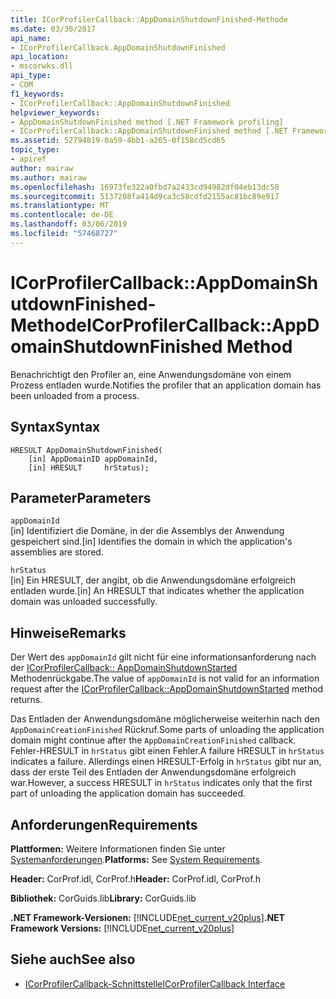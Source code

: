 ```yaml
---
title: ICorProfilerCallback::AppDomainShutdownFinished-Methode
ms.date: 03/30/2017
api_name:
- ICorProfilerCallback.AppDomainShutdownFinished
api_location:
- mscorwks.dll
api_type:
- COM
f1_keywords:
- ICorProfilerCallback::AppDomainShutdownFinished
helpviewer_keywords:
- AppDomainShutdownFinished method [.NET Framework profiling]
- ICorProfilerCallback::AppDomainShutdownFinished method [.NET Framework profiling]
ms.assetid: 52794819-0a59-4bb1-a265-0f158cd5cd65
topic_type:
- apiref
author: mairaw
ms.author: mairaw
ms.openlocfilehash: 16973fe322a0fbd7a2433cd94982df04eb13dc50
ms.sourcegitcommit: 5137208fa414d9ca3c58cdfd2155ac81bc89e917
ms.translationtype: MT
ms.contentlocale: de-DE
ms.lasthandoff: 03/06/2019
ms.locfileid: "57468727"
---
```

# <a name="icorprofilercallbackappdomainshutdownfinished-method"></a><span data-ttu-id="fab2b-102">ICorProfilerCallback::AppDomainShutdownFinished-Methode</span><span class="sxs-lookup"><span data-stu-id="fab2b-102">ICorProfilerCallback::AppDomainShutdownFinished Method</span></span>
<span data-ttu-id="fab2b-103">Benachrichtigt den Profiler an, eine Anwendungsdomäne von einem Prozess entladen wurde.</span><span class="sxs-lookup"><span data-stu-id="fab2b-103">Notifies the profiler that an application domain has been unloaded from a process.</span></span>  
  
## <a name="syntax"></a><span data-ttu-id="fab2b-104">Syntax</span><span class="sxs-lookup"><span data-stu-id="fab2b-104">Syntax</span></span>  
  
```  
HRESULT AppDomainShutdownFinished(  
    [in] AppDomainID appDomainId,  
    [in] HRESULT     hrStatus);  
```  
  
## <a name="parameters"></a><span data-ttu-id="fab2b-105">Parameter</span><span class="sxs-lookup"><span data-stu-id="fab2b-105">Parameters</span></span>  
 `appDomainId`  
 <span data-ttu-id="fab2b-106">[in] Identifiziert die Domäne, in der die Assemblys der Anwendung gespeichert sind.</span><span class="sxs-lookup"><span data-stu-id="fab2b-106">[in] Identifies the domain in which the application's assemblies are stored.</span></span>  
  
 `hrStatus`  
 <span data-ttu-id="fab2b-107">[in] Ein HRESULT, der angibt, ob die Anwendungsdomäne erfolgreich entladen wurde.</span><span class="sxs-lookup"><span data-stu-id="fab2b-107">[in] An HRESULT that indicates whether the application domain was unloaded successfully.</span></span>  
  
## <a name="remarks"></a><span data-ttu-id="fab2b-108">Hinweise</span><span class="sxs-lookup"><span data-stu-id="fab2b-108">Remarks</span></span>  
 <span data-ttu-id="fab2b-109">Der Wert des `appDomainId` gilt nicht für eine informationsanforderung nach der [ICorProfilerCallback:: AppDomainShutdownStarted](../../../../docs/framework/unmanaged-api/profiling/icorprofilercallback-appdomainshutdownstarted-method.md) Methodenrückgabe.</span><span class="sxs-lookup"><span data-stu-id="fab2b-109">The value of `appDomainId` is not valid for an information request after the [ICorProfilerCallback::AppDomainShutdownStarted](../../../../docs/framework/unmanaged-api/profiling/icorprofilercallback-appdomainshutdownstarted-method.md) method returns.</span></span>  
  
 <span data-ttu-id="fab2b-110">Das Entladen der Anwendungsdomäne möglicherweise weiterhin nach den `AppDomainCreationFinished` Rückruf.</span><span class="sxs-lookup"><span data-stu-id="fab2b-110">Some parts of unloading the application domain might continue after the `AppDomainCreationFinished` callback.</span></span> <span data-ttu-id="fab2b-111">Fehler-HRESULT in `hrStatus` gibt einen Fehler.</span><span class="sxs-lookup"><span data-stu-id="fab2b-111">A failure HRESULT in `hrStatus` indicates a failure.</span></span> <span data-ttu-id="fab2b-112">Allerdings einen HRESULT-Erfolg in `hrStatus` gibt nur an, dass der erste Teil des Entladen der Anwendungsdomäne erfolgreich war.</span><span class="sxs-lookup"><span data-stu-id="fab2b-112">However, a success HRESULT in `hrStatus` indicates only that the first part of unloading the application domain has succeeded.</span></span>  
  
## <a name="requirements"></a><span data-ttu-id="fab2b-113">Anforderungen</span><span class="sxs-lookup"><span data-stu-id="fab2b-113">Requirements</span></span>  
 <span data-ttu-id="fab2b-114">**Plattformen:** Weitere Informationen finden Sie unter [Systemanforderungen](../../../../docs/framework/get-started/system-requirements.md).</span><span class="sxs-lookup"><span data-stu-id="fab2b-114">**Platforms:** See [System Requirements](../../../../docs/framework/get-started/system-requirements.md).</span></span>  
  
 <span data-ttu-id="fab2b-115">**Header:** CorProf.idl, CorProf.h</span><span class="sxs-lookup"><span data-stu-id="fab2b-115">**Header:** CorProf.idl, CorProf.h</span></span>  
  
 <span data-ttu-id="fab2b-116">**Bibliothek:** CorGuids.lib</span><span class="sxs-lookup"><span data-stu-id="fab2b-116">**Library:** CorGuids.lib</span></span>  
  
 <span data-ttu-id="fab2b-117">**.NET Framework-Versionen:** [!INCLUDE[net_current_v20plus](../../../../includes/net-current-v20plus-md.md)]</span><span class="sxs-lookup"><span data-stu-id="fab2b-117">**.NET Framework Versions:** [!INCLUDE[net_current_v20plus](../../../../includes/net-current-v20plus-md.md)]</span></span>  
  
## <a name="see-also"></a><span data-ttu-id="fab2b-118">Siehe auch</span><span class="sxs-lookup"><span data-stu-id="fab2b-118">See also</span></span>
- [<span data-ttu-id="fab2b-119">ICorProfilerCallback-Schnittstelle</span><span class="sxs-lookup"><span data-stu-id="fab2b-119">ICorProfilerCallback Interface</span></span>](../../../../docs/framework/unmanaged-api/profiling/icorprofilercallback-interface.md)
